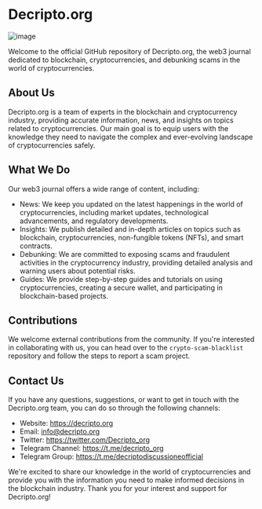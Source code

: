 # Decripto.org

![image](https://github.com/Decripto-org/.github/assets/134168296/734dc8f6-b152-4cb0-ad83-bcb4a9c0bb2d)

Welcome to the official GitHub repository of Decripto.org, the web3 journal dedicated to blockchain, cryptocurrencies, and debunking scams in the world of cryptocurrencies.

## About Us
Decripto.org is a team of experts in the blockchain and cryptocurrency industry, providing accurate information, news, and insights on topics related to cryptocurrencies. Our main goal is to equip users with the knowledge they need to navigate the complex and ever-evolving landscape of cryptocurrencies safely.

## What We Do
Our web3 journal offers a wide range of content, including:

- News: We keep you updated on the latest happenings in the world of cryptocurrencies, including market updates, technological advancements, and regulatory developments.
- Insights: We publish detailed and in-depth articles on topics such as blockchain, cryptocurrencies, non-fungible tokens (NFTs), and smart contracts.
- Debunking: We are committed to exposing scams and fraudulent activities in the cryptocurrency industry, providing detailed analysis and warning users about potential risks.
- Guides: We provide step-by-step guides and tutorials on using cryptocurrencies, creating a secure wallet, and participating in blockchain-based projects.

## Contributions
We welcome external contributions from the community. If you're interested in collaborating with us, you can head over to the `crypto-scam-blacklist` repository and follow the steps to report a scam project.

## Contact Us
If you have any questions, suggestions, or want to get in touch with the Decripto.org team, you can do so through the following channels:

- Website: https://decripto.org
- Email: info@decripto.org
- Twitter: https://twitter.com/Decripto_org
- Telegram Channel: https://t.me/decripto_org
- Telegram Group: https://t.me/decriptodiscussioneofficial

We're excited to share our knowledge in the world of cryptocurrencies and provide you with the information you need to make informed decisions in the blockchain industry. Thank you for your interest and support for Decripto.org!
